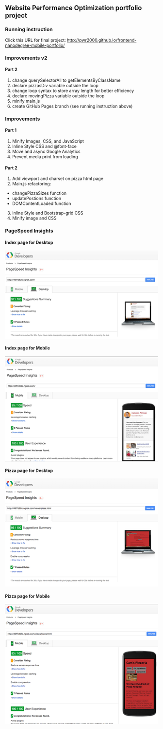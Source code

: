 ## Website Performance Optimization portfolio project

### Running instruction

Click this URL for final project: http://pwr2000.github.io/frontend-nanodegree-mobile-portfolio/ 


### Improvements v2

#### Part 2
1.  change querySelectorAll to getElementsByClassName
2.  declare pizzasDiv variable outside the loop
3.  change loop syntax to store array length for better efficiency
4.  declare movingPizza variable outside the loop
5.  minify main.js
6.  create GitHub Pages branch (see running instruction above)


### Improvements

#### Part 1

1.  Minify Images, CSS, and JavaScript
2.  Inline Style CSS and @font-face
3.  Move and async Google Analytics
4.  Prevent media print from loading


#### Part 2

1.  Add viewport and charset on pizza html page
2.  Main.js refactoring:

*  changePizzaSizes function
*  updatePostions function
*  DOMContentLoaded function

3.  Inline Style and Bootstrap-grid CSS
4.  Minify image and CSS


### PageSpeed Insights

#### Index page for Desktop
![alt tag](https://raw.githubusercontent.com/pwr2000/frontend-nanodegree-mobile-portfolio/master/test-results/Index_desktop.png)

#### Index page for Mobile
![alt tag](https://raw.githubusercontent.com/pwr2000/frontend-nanodegree-mobile-portfolio/master/test-results/index_mobile.png)

#### Pizza page for Desktop
![alt tag](https://raw.githubusercontent.com/pwr2000/frontend-nanodegree-mobile-portfolio/master/test-results/pizza_desktop.png)

#### Pizza page for Mobile
![alt tag](https://raw.githubusercontent.com/pwr2000/frontend-nanodegree-mobile-portfolio/master/test-results/pizza_mobile.png)